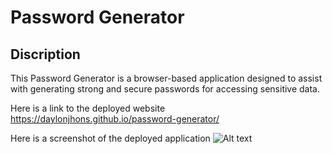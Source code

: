 # Password Generator

## Discription

This Password Generator is a browser-based application designed to assist with generating strong and secure passwords for accessing sensitive data. 

Here is a link to the deployed website https://daylonjhons.github.io/password-generator/

Here is a screenshot of the deployed application ![Alt text](<Assets/images/Screenshot 2024-01-08 at 8.32.22 PM.png>)
